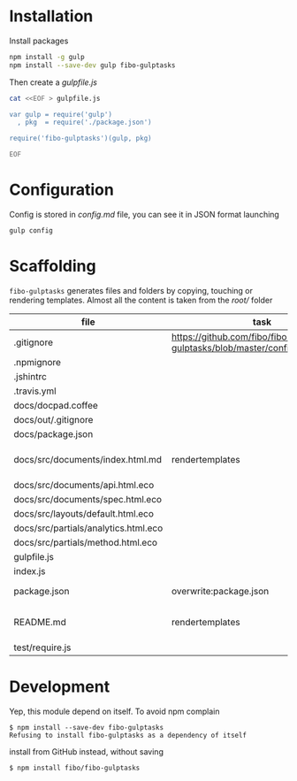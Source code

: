 # Installation

Install packages

```bash
npm install -g gulp
npm install --save-dev gulp fibo-gulptasks
```

Then create a *gulpfile.js*

```bash
cat <<EOF > gulpfile.js

var gulp = require('gulp')
  , pkg  = require('./package.json')

require('fibo-gulptasks')(gulp, pkg)

EOF
```

# Configuration

Config is stored in *config.md* file, you can see it in JSON format launching

```bash
gulp config
```

# Scaffolding

`fibo-gulptasks` generates files and folders by copying, touching or rendering templates.
Almost all the content is taken from the *root/* folder

| file                               | task                 | note                            |
|------------------------------------|----------------------|---------------------------------|
|.gitignore                          |https://github.com/fibo/fibo-gulptasks/blob/master/config.md#gitignore| |
|.npmignore                          | | |
|.jshintrc                           | | |
|.travis.yml                         | | |
|docs/docpad.coffee                  | | |
|docs/out/.gitignore                 | | |
|docs/package.json                   | | |
|docs/src/documents/index.html.md    |rendertemplates       |source is *readmeContent.md* file|
|docs/src/documents/api.html.eco     | | |
|docs/src/documents/spec.html.eco    | | |
|docs/src/layouts/default.html.eco   | | |
|docs/src/partials/analytics.html.eco| | |
|docs/src/partials/method.html.eco   | | |
|gulpfile.js                         | | |
|index.js                            | | |
|package.json                        |overwrite:package.json|some attributes are overwritten  |
|README.md                           |rendertemplates       |source is *readmeContent.md* file|
|test/require.js                     | | |

# Development

Yep, this module depend on itself. To avoid npm complain

```
$ npm install --save-dev fibo-gulptasks
Refusing to install fibo-gulptasks as a dependency of itself
```

install from GitHub instead, without saving

```
$ npm install fibo/fibo-gulptasks
```


